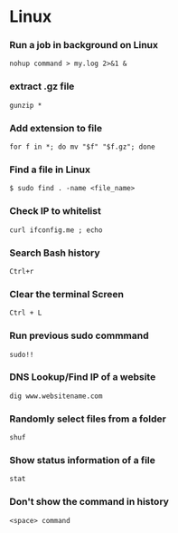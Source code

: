 # Linux
### Run a job in background on Linux

`nohup command > my.log 2>&1 &`

### extract .gz file

`gunzip *`

### Add extension to file
`for f in *; do mv "$f" "$f.gz"; done`

### Find a file in Linux
`$ sudo find . -name <file_name>`

### Check IP to whitelist
`curl ifconfig.me ; echo`

### Search Bash history
`Ctrl+r`

### Clear the terminal Screen
`Ctrl + L`

### Run previous sudo commmand
`sudo!!`

### DNS Lookup/Find IP of a website 
`dig www.websitename.com`

### Randomly select files from a folder
`shuf`

### Show status information of a file
`stat`

### Don't show the command in history
`<space> command`
